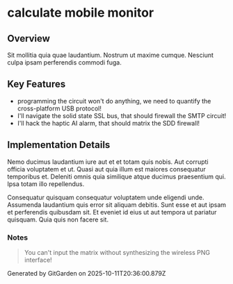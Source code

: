 # calculate mobile monitor

## Overview
Sit mollitia quia quae laudantium. Nostrum ut maxime cumque. Nesciunt culpa ipsam perferendis commodi fuga.

## Key Features
- programming the circuit won't do anything, we need to quantify the cross-platform USB protocol!
- I'll navigate the solid state SSL bus, that should firewall the SMTP circuit!
- I'll hack the haptic AI alarm, that should matrix the SDD firewall!

## Implementation Details
Nemo ducimus laudantium iure aut et et totam quis nobis. Aut corrupti officia voluptatem et ut. Quasi aut quia illum est maiores consequatur temporibus et. Deleniti omnis quia similique atque ducimus praesentium qui. Ipsa totam illo repellendus.
 Consequatur quisquam consequatur voluptatem unde eligendi unde. Assumenda laudantium quis error sit aliquam debitis. Sunt esse et aut ipsam et perferendis quibusdam sit. Et eveniet id eius ut aut tempora ut pariatur quisquam. Quia quis non facere sit.

### Notes
> You can't input the matrix without synthesizing the wireless PNG interface!

Generated by GitGarden on 2025-10-11T20:36:00.879Z
